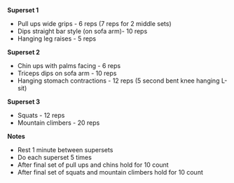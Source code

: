 **Superset 1**
* Pull ups wide grips - 6 reps (7 reps for 2 middle sets)
* Dips straight bar style (on sofa arm)- 10 reps
* Hanging leg raises - 5 reps

**Superset 2**
* Chin ups with palms facing - 6 reps
* Triceps dips on sofa arm - 10 reps
* Hanging stomach contractions - 12 reps (5 second bent knee hanging L-sit)

**Superset 3**
* Squats - 12 reps
* Mountain climbers - 20 reps

**Notes**
* Rest 1 minute between supersets
* Do each superset 5 times
* After final set of pull ups and chins hold for 10 count
* After final set of squats and mountain climbers hold for 10 count
